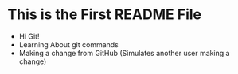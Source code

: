  # This is the First README File
  - Hi Git!
  - Learning About git commands
  - Making a change from GitHub (Simulates another user making a change)
